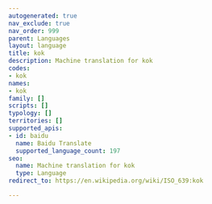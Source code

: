 ```yaml
---
autogenerated: true
nav_exclude: true
nav_order: 999
parent: Languages
layout: language
title: kok
description: Machine translation for kok
codes:
- kok
names:
- kok
family: []
scripts: []
typology: []
territories: []
supported_apis:
- id: baidu
  name: Baidu Translate
  supported_language_count: 197
seo:
  name: Machine translation for kok
  type: Language
redirect_to: https://en.wikipedia.org/wiki/ISO_639:kok

---
```



